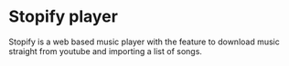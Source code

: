 # Stopify player

Stopify is a web based music player with the feature to download music straight from youtube and importing a list of songs.
